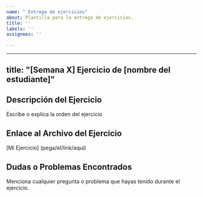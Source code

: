 ```yaml
---
name: " Entrega de ejercicios"
about: Plantilla para la entrega de ejercicios.
title: ''
labels: ''
assignees: ''

---
```


---
title: "[Semana X] Ejercicio de [nombre del estudiante]"
---

## Descripción del Ejercicio

Escribe o explica la orden del ejercicio

## Enlace al Archivo del Ejercicio

[Mi Ejercicio] (pega/el/link/aqui)

## Dudas o Problemas Encontrados

Menciona cualquier pregunta o problema que hayas tenido durante el ejercicio.
